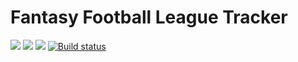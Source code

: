 # Fantasy Football League Tracker

<a href="https://app.travis-ci.com/ShayEllis/football-league-tracker.svg?branch=main"><img src="https://app.travis-ci.com/ShayEllis/football-league-tracker.svg?branch=main" /></a>
<a href="https://codeclimate.com/github/ShayEllis/football-league-tracker/maintainability"><img src="https://api.codeclimate.com/v1/badges/623fdc458afe9ed13573/maintainability" /></a>
<a href="https://codeclimate.com/github/ShayEllis/football-league-tracker/test_coverage"><img src="https://api.codeclimate.com/v1/badges/623fdc458afe9ed13573/test_coverage" /></a>
[![Build status](https://ci.appveyor.com/api/projects/status/xnj1ew999y8xcx5r?svg=true)](https://ci.appveyor.com/project/ShayEllis/football-league-tracker)

